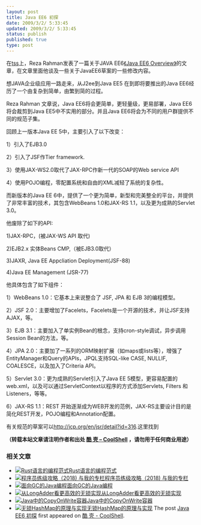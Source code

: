 ```yaml
---
layout: post
title: Java EE6 初探
date: 2009/3/2/ 5:33:45
updated: 2009/3/2/ 5:33:45
status: publish
published: true
type: post
---
```




在[tss](http://www.theserverside.com/ "TSS")上，Reza Rahman发表了一篇关于JAVA EE6[《Java EE6 Overview》](http://www.theserverside.com/tt/articles/article.tss?l=JavaEE6Overview "《Java EE6 Overview》")的文章，在文章里面他谈及一些关于JavaEE6草案的一些修改内容。

想JAVA企业级应用一路走来，从J2ee到Java EE5 在到即将要推出的Java EE6经历了一个由复杂到简单，由繁到简的过程。


Reza Rahman 文章说，Java EE6将会更简单，更轻量级，更易部署，Java EE6将会裁剪到Java EE5中不实用的部分。并且Java EE6将会为不同的用户群提供不同的规范子集。


回顾上一版本Java EE 5中，主要引入了以下改变：  

1）引入了EJB3.0  

2）引入了JSF作Tier framework.  

3）使用JAX-WS2.0取代了JAX-RPC作新一代的SOAP的Web service API  

4）使用POJO编程，零配置系统和自由的XML减轻了系统的复杂性。



而新版本的Java EE 6中，提供了一个更为简单，新型和完美整全的平台，并提供了非常丰富的技术，其包含WebBeans 1.0和JAX-RS 1.1，以及更为成熟的Servlet 3.0。


他废除了如下的API:  

1)JAX-RPC，(被JAX-WS API 取代)  

2)EJB2.x 实体Beans CMP,（被EJB3.0取代）  

3)JAXR, Java EE Appcliation Deployment(JSF-88)  

4)Java EE Management (JSR-77)


他具体包含了如下组件：  

1）WebBeans 1.0：它基本上来说整合了 JSF, JPA 和 EJB 3的编程模型。  

2）JSF 2.0：主要增加了Facelets，Facelets是一个开源的技术，并让JSF支持AJAX，等。  

3）EJB 3.1：主要加入了单实例Bean的根念，支持cron-style调试，异步调用Session Bean的方法，等。  

4）JPA 2.0：主要加了一系列的ORM映射扩展（如maps或lists等），增强了EntityManager和Query的APIs，JPQL支持SQL-like CASE, NULLIF, COALESCE，以及加入了Criteria API。  

5）Servlet 3.0：更为成熟的Servlet引入了Java EE 5模型，更容易配置的web.xml，以及可以通过ServletContext以程序的方式添加Servlets, Filters 和Listeners，等等。  

6）JAX-RS 1.1：REST 开始逐渐成为WEB开发的范例，JAX-RS主要设计目的是简化REST开发，POJO编程和Annotation配置。


有关规范的草案可以<http://jcp.org/en/jsr/detail?id=316>.这里找到



**（转载本站文章请注明作者和出处 [酷 壳 – CoolShell](https://coolshell.cn/) ，请勿用于任何商业用途）**



### 相关文章

* [![Rust语言的编程范式](https://coolshell.cn/wp-content/uploads/2020/03/rust-social-wide-150x150.jpg)](https://coolshell.cn/articles/20845.html)[Rust语言的编程范式](https://coolshell.cn/articles/20845.html)
* [![程序员练级攻略（2018)  与我的专栏](https://coolshell.cn/wp-content/uploads/2018/05/300x262-150x150.jpg)](https://coolshell.cn/articles/18360.html)[程序员练级攻略（2018) 与我的专栏](https://coolshell.cn/articles/18360.html)
* [![面向GC的Java编程](https://coolshell.cn/wp-content/plugins/wordpress-23-related-posts-plugin/static/thumbs/24.jpg)](https://coolshell.cn/articles/11541.html)[面向GC的Java编程](https://coolshell.cn/articles/11541.html)
* [![从LongAdder看更高效的无锁实现](https://coolshell.cn/wp-content/plugins/wordpress-23-related-posts-plugin/static/thumbs/17.jpg)](https://coolshell.cn/articles/11454.html)[从LongAdder看更高效的无锁实现](https://coolshell.cn/articles/11454.html)
* [![Java中的CopyOnWrite容器](https://coolshell.cn/wp-content/uploads/2014/03/cow-copy-150x150.jpg)](https://coolshell.cn/articles/11175.html)[Java中的CopyOnWrite容器](https://coolshell.cn/articles/11175.html)
* [![无锁HashMap的原理与实现](https://coolshell.cn/wp-content/uploads/2013/05/图1-3-150x150.jpg)](https://coolshell.cn/articles/9703.html)[无锁HashMap的原理与实现](https://coolshell.cn/articles/9703.html)
The post [Java EE6 初探](https://coolshell.cn/articles/5.html) first appeared on [酷 壳 - CoolShell](https://coolshell.cn).